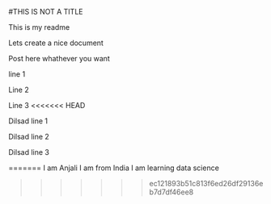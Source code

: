 #THIS IS NOT A TITLE

This is my readme

Lets create a nice document

Post here whathever you want 

line 1

Line 2

Line 3
<<<<<<< HEAD

Dilsad line 1

Dilsad line 2

Dilsad line 3

=======
I am Anjali 
I am from India 
I am learning data science
>>>>>>> ec121893b51c813f6ed26df29136eb7d7df46ee8
